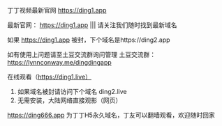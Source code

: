 丁丁视频最新官网 https://ding1.app


最新官网： https://ding1.app ||| 请关注我们随时找到最新域名

如果 https://ding1.app 被封，下个域名是https://ding2.app


如有使用上问题请至土豆交流群询问管理
土豆交流群： https://lynnconway.me/dingdingapp

在线观看（https://ding1.live）

1. 如果域名被封请访问下个域名 ding2.live
2. 无需安装，大陆网络直接观影（网页）

https://ding666.app 为丁丁H5永久域名，丁友可以翻墙观看，欢迎随时回家
